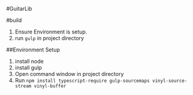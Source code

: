 #GuitarLib



#build

1. Ensure Environment is setup.
2. run `gulp` in project directory


##Environment Setup

1. install node
2. install gulp
2. Open command window in project directory
3. Run `npm install typescript-require gulp-sourcemaps vinyl-source-stream vinyl-buffer`
